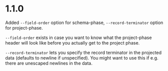# 1.1.0

Added `--field-order` option for schema-phase, `--record-terminator`
option for project-phase.

`--field-order` exists in case you want to know what the project-phase
header will look like before you actually get to the project
phase.

`--record-terminator` lets you specify the record terminator in the
projected data (defaults to newline if unspecified). You might want to
use this if e.g. there are unescaped newlines in the data.
